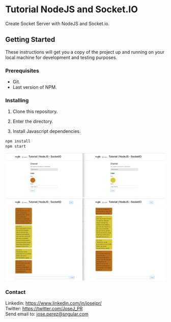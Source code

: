 # Tutorial NodeJS and Socket.IO

Create Socket Server with NodeJS and Socket.io.

## Getting Started

These instructions will get you a copy of the project up and running on your local machine for development and testing purposes.

### Prerequisites

- Git.
- Last version of NPM.

### Installing

1. Clone this repository.

2. Enter the directory.

3. Install Javascript dependencies.

```
npm install
npm start
```

![Screenshot](screenshot-1.png)
![Screenshot](screenshot-2.png)

### Contact

Linkedin: https://www.linkedin.com/in/josejpr/ \
Twitter: https://twitter.com/JoseJ_PR \
Send email to: jose.perez@sngular.com